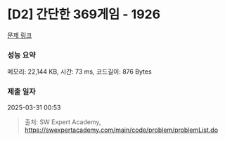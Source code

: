 # [D2] 간단한 369게임 - 1926 

[문제 링크](https://swexpertacademy.com/main/code/problem/problemDetail.do?contestProbId=AV5PTeo6AHUDFAUq) 

### 성능 요약

메모리: 22,144 KB, 시간: 73 ms, 코드길이: 876 Bytes

### 제출 일자

2025-03-31 00:53



> 출처: SW Expert Academy, https://swexpertacademy.com/main/code/problem/problemList.do